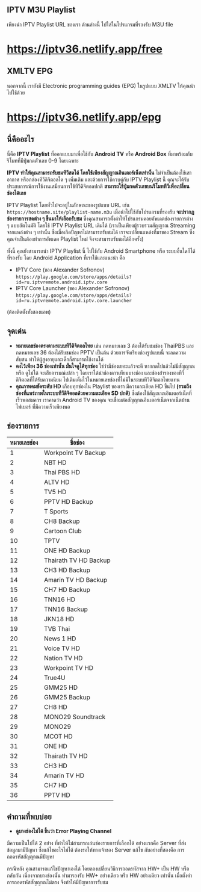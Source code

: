 ## IPTV M3U Playlist

เพียงนำ IPTV Playlist URL ของเรา ด้านล่างนี้ ไปใส่ในโปรแกรมที่รองรับ M3U file

# https://iptv36.netlify.app/free

## XMLTV EPG

นอกจากนี้ เรายังมี Electronic programming guides (EPG) ในรูปแบบ XMLTV ให้คุณนำไปใช้ด้วย

# https://iptv36.netlify.app/epg

## นี่คืออะไร

นี่คือ **IPTV Playlist** ที่ออกแบบมาเพื่อใช้กับ **Android TV** หรือ **Android Box** ที่มาพร้อมกับรีโมทที่มีปุ่มกดตัวเลข 0-9 โดยเฉพาะ

**IPTV ทำให้คุณสามารถรับชมทีวีสดได้ โดยใช้เพียงสัญญาณอินเตอร์เน็ตเท่านั้น** ไม่จำเป็นต้องใช้เสาอากาศ หรือกล่องทีวีดิจิตอลใด ๆ เพิ่มเติม
และด้วยการใช้ควบคู่กับ IPTV Playlist นี้ คุณจะได้รับประสบการณ์การใช้งานเสมือนการใช้ทีวีดิจิตอลปกติ **สามารถใช้ปุ่มกดตัวเลขบนรีโมททีวีเพื่อเปลี่ยนช่องได้เลย**

IPTV Playlist โดยทั่วไปจะอยู่ในลักษณะของรูปแบบ URL เช่น `https://hostname.site/playlist-name.m3u`
เมื่อนำไปใช้กับโปรแกรมที่รองรับ **จะปรากฎช่องรายการสดต่าง ๆ ขึ้นมาให้เลือกรับชม**
ซึ่งคุณสามารถตั้งค่าให้โปรแกรมคอยอัพเดตช่องรายการต่าง ๆ แบบอัตโนมัติ โดยใช้ IPTV Playlist URL เดิมได้
(เราเป็นเพียงผู้รวบรวมสัญญาณ Streaming จากแหล่งต่าง ๆ เท่านั้น ซึ่งเมื่อเกิดปัญหาไม่สามารถรับชมได้
เราจะเปลี่ยนแหล่งที่มาของ Stream ซึ่งคุณจำเป็นต้องทำการอัพเดต Playlist ใหม่ จึงจะสามารถรับชมได้อีกครั้ง)

ทั้งนี้ คุณยังสามารถนำ IPTV Playlist นี้ ไปใช้กับ Android Smartphone หรือ ระบบอื่นใดก็ได้ที่รองรับ
โดย Android Application ที่เราใช้และแนะนำ คือ

- IPTV Core (ของ Alexander Sofronov)  
  `https://play.google.com/store/apps/details?id=ru.iptvremote.android.iptv.core`
- IPTV Core Launcher (ของ Alexander Sofronov)  
  `https://play.google.com/store/apps/details?id=ru.iptvremote.android.iptv.core.launcher`

(ต้องติดตั้งทั้งสองแอพ)

## จุดเด่น

- **หมายเลขช่องตรงตามระบบทีวีดิจิตอลไทย** เช่น กดหมายเลข 3 ต้องได้รับชมช่อง ThaiPBS
  และ กดหมายเลข 36 ต้องได้รับชมช่อง PPTV เป็นต้น ด้วยการจัดเรียงช่องรูปแบบนี้ จะลดความสับสน ทำให้ผู้สูงอายุและเด็กก็สามารถใช้งานได้
- **คงไว้เพียง 36 ช่องเท่านั้น มั่นใจดูได้ทุกช่อง** ใช่ว่ามีช่องเยอะแล้วจะดี หากกดไปแล้วไม่มีสัญญาณ หรือ ดูไม่ได้ จะเสียอารมณ์เปล่า ๆ
  โดยเราได้นำช่องดาวเทียมบางช่อง และช่องสำรองของทีวีดิจิตอลที่ได้รับความนิยม ไปเติมเต็มไว้ในหมายเลขช่องที่ไม่มีในระบบทีวีดิจิตอลไทยแทน
- **คุณภาพคมชัดระดับ HD** เกือบทุกช่องใน Playlist ของเรา มีความละเอียด HD ขึ้นไป
  **(รวมถึงช่องที่แพร่ภาพในระบบทีวีดิจิตอลด้วยความละเอียด SD ปกติ)** ซึ่งต้องใช้สัญณาณอินเตอร์เน็ตที่เร็วพอสมควร
  เราคาดว่า Android TV ของคุณ จะเชื่อมต่อสัญญาณอินเตอร์เน็ตจากเน็ตบ้านไฟเบอร์ ที่มีความเร็วเพียงพอ

## ช่องรายการ

| หมายเลขช่อง | ชื่อช่อง              |
| ----------- | --------------------- |
| 1           | Workpoint TV Backup   |
| 2           | NBT HD                |
| 3           | Thai PBS HD           |
| 4           | ALTV HD               |
| 5           | TV5 HD                |
| 6           | PPTV HD Backup        |
| 7           | T Sports              |
| 8           | CH8 Backup            |
| 9           | Cartoon Club          |
| 10          | TPTV                  |
| 11          | ONE HD Backup         |
| 12          | Thairath TV HD Backup |
| 13          | CH3 HD Backup         |
| 14          | Amarin TV HD Backup   |
| 15          | CH7 HD Backup         |
| 16          | TNN16 HD              |
| 17          | TNN16 Backup          |
| 18          | JKN18 HD              |
| 19          | TVB Thai              |
| 20          | News 1 HD             |
| 21          | Voice TV HD           |
| 22          | Nation TV HD          |
| 23          | Workpoint TV HD       |
| 24          | True4U                |
| 25          | GMM25 HD              |
| 26          | GMM25 Backup          |
| 27          | CH8 HD                |
| 28          | MONO29 Soundtrack     |
| 29          | MONO29                |
| 30          | MCOT HD               |
| 31          | ONE HD                |
| 32          | Thairath TV HD        |
| 33          | CH3 HD                |
| 34          | Amarin TV HD          |
| 35          | CH7 HD                |
| 36          | PPTV HD               |

## คำถามที่พบบ่อย

- **ดูบางช่องไม่ได้ ขึ้นว่า Error Playing Channel**

มีความเป็นไปได้ 2 อย่าง ที่ทำให้ไม่สามารถเล่นช่องรายการที่เลือกได้ อย่างแรกคือ Server ที่ส่งข้อมูลมามีปัญหา ซึ่งแก้ไขอะไรไม่ได้ ต้องรอให้ทางเจ้าของ Server แก้ไข กับอย่างที่สองคือ การถอดรหัสสัญญาณมีปัญหา

กรณีหลัง คุณสามารถแก้ไขปัญหาเองได้ โดยลองเปลี่ยนวิธีการถอดรหัสจาก HW+ เป็น HW หรือกลับกัน เนื่องจากบางช่องนั้น ทำมารองรับ HW+ อย่างเดียว หรือ HW อย่างเดียว เท่านั้น เมื่อตั้งค่าการถอดรหัสสัญญาณไม่ตรง จึงทำให้มีปัญหาการรับชม
